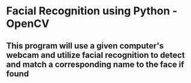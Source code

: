 # Facial Recognition using Python - OpenCV
## This program will use a given computer's webcam and utilize facial recognition to detect and match a corresponding name to the face if found
